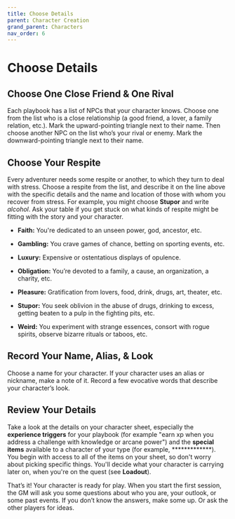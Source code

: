 ```yaml
---
title: Choose Details
parent: Character Creation
grand_parent: Characters
nav_order: 6
---
```


# Choose Details

## Choose One Close Friend & One Rival
Each playbook has a list of NPCs that your character knows. Choose one from the list who is a close relationship (a good friend, a lover, a family relation, etc.). Mark the upward-pointing triangle next to their name. Then choose another NPC on the list who’s your rival or enemy. Mark the downward-pointing triangle next to their name.

## Choose Your Respite
Every adventurer needs some respite or another, to which they turn to deal with stress. Choose a respite from the list, and describe it on the line above with the specific details and the name and location of those with whom you recover from stress. For example, you might choose **Stupor** and write *alcohol*. Ask your table if you get stuck on what kinds of respite might be fitting with the story and your character.

* **Faith:** You're dedicated to an unseen power, god, ancestor, etc.

* **Gambling:** You crave games of chance, betting on sporting events, etc.

* **Luxury:** Expensive or ostentatious displays of opulence.

* **Obligation:** You’re devoted to a family, a cause, an organization, a charity, etc.

* **Pleasure:** Gratification from lovers, food, drink, drugs, art, theater, etc.

* **Stupor:** You seek oblivion in the abuse of drugs, drinking to excess, getting beaten to a pulp in the fighting pits, etc.

* **Weird:** You experiment with strange essences, consort with rogue spirits, observe bizarre rituals or taboos, etc.

## Record Your Name, Alias, & Look
Choose a name for your character. If your character uses an alias or nickname, make a note of it. Record a few evocative words that describe your character’s look.

## Review Your Details
Take a look at the details on your character sheet, especially the **experience triggers** for your playbook (for example "earn xp when you address a challenge with knowledge or arcane power") and the **special items** available to a character of your type (for example, *************). You begin with access to all of the items on your sheet, so don't worry about picking specific things. You'll decide what your character is carrying later on, when you're on the quest (see **Loadout**).

That’s it! Your character is ready for play. When you start the first session, the GM will ask you some questions about who you are, your outlook, or some past events. If you don’t know the answers, make some up. Or ask the other players for ideas.
